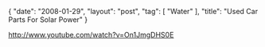 {
   "date": "2008-01-29",
   "layout": "post",
   "tag": [
      "Water"
   ],
   "title": "Used Car Parts For Solar Power"
}

http://www.youtube.com/watch?v=On1JmgDHS0E 